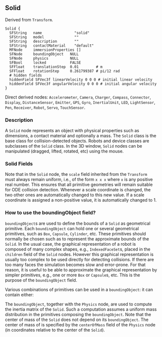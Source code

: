 ## Solid

Derived from `Transform`.


```
Solid {
  SFString   name               "solid"
  SFString   model              ""
  SFString   description        ""
  SFString   contactMaterial    "default"
  MFNode     immersionProperties []
  SFNode     boundingObject   NULL
  SFNode     physics          NULL
  SFBool     locked           FALSE
  SFFloat    translationStep  0.01        # m
  SFFloat    rotationStep     0.261799387 # pi/12 rad 
  # hidden fields
  hiddenField SFVec3f linearVelocity 0 0 0 # initial linear velocity
  hiddenField SFVec3f angularVelocity 0 0 0 # initial angular velocity
}
```

Direct derived nodes: `Accelerometer`, `Camera`, `Charger`, `Compass`,
`Connector`, `Display`, `DistanceSensor`, `Emitter`, `GPS`, `Gyro`,
`InertialUnit`, `LED`, `LightSensor`, `Pen`, `Receiver`, `Robot`, `Servo`,
`TouchSensor`.

### Description

A `Solid` node represents an object with physical properties such as dimensions,
a contact material and optionally a mass. The `Solid` class is the base class
for collision-detected objects. Robots and device classes are subclasses of the
`Solid` class. In the 3D window, `Solid` nodes can be manipulated (dragged,
lifted, rotated, etc) using the mouse.

### Solid Fields

Note that in the `Solid` node, the `scale` field inherited from the `Transform`
must always remain uniform, i.e., of the form `x x x` where `x` is any positive
real number. This ensures that all primitive geometries will remain suitable for
ODE collision detection. Whenever a scale coordinate is changed, the two other
ones are automatically changed to this new value. If a scale coordinate is
assigned a non-positive value, it is automatically changed to 1.

### How to use the boundingObject field?

`boundingObject`s are used to define the bounds of a `Solid` as geometrical
primitive. Each `boundingObject` can hold one or several geometrical primitives,
such as `Box`, `Capsule`, `Cylinder`, etc. These primitives should normally be
chosen such as to represent the approximate bounds of the `Solid`. In the usual
case, the graphical representation of a robot is composed of many complex
shapes, e.g., `IndexedFaceSet`s, placed in the `children` field of the `Solid`
nodes. However this graphical representation is usually too complex to be used
directly for detecting collisions. If there are too many faces the simulation
becomes slow and error-prone. For that reason, it is useful to be able to
approximate the graphical representation by simpler primitives, e.g., one or
more `Box` or `Capsule`s, etc. This is the purpose of the `boundingObject`
field.

Various combinations of primitives can be used in a `boundingObject`: it can
contain either:

The `boundingObject`, together with the `Physics` node, are used to compute the
inertia matrix of the `Solid`. Such a computation assumes a uniform mass
distribution in the primitives composing the `boundingObject`. Note that the
center of mass of the `Solid` does not depend on its `boundingObject`. The
center of mass of is specified by the `centerOfMass` field of the `Physics` node
(in coordinates relative to the center of the `Solid`).

